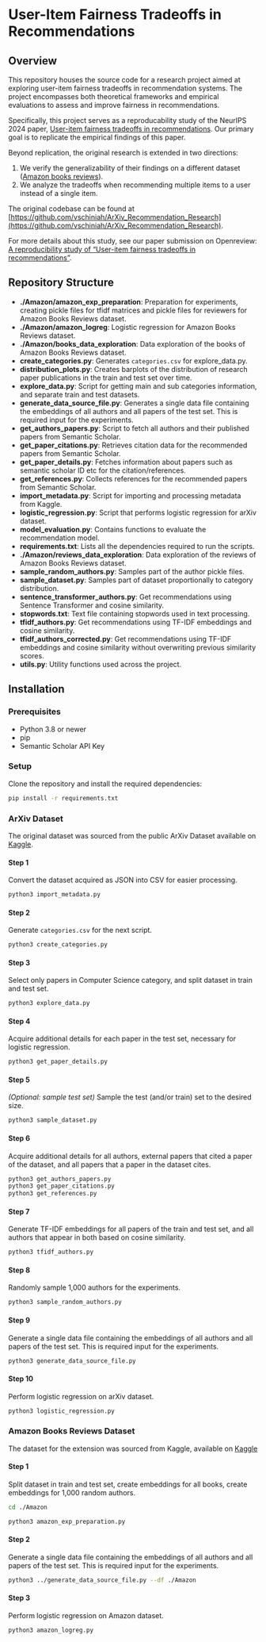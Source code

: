 # User-Item Fairness Tradeoffs in Recommendations


## Overview
This repository houses the source code for a research project aimed at exploring user-item fairness tradeoffs in recommendation systems. The project encompasses both theoretical frameworks and empirical evaluations to assess and improve fairness in recommendations. 

Specifically, this project serves as a reproducability study of the NeurIPS 2024 paper, [User-item fairness tradeoffs in recommendations](https://neurips.cc/virtual/2024/poster/94638). Our primary goal is to replicate the empirical findings of this paper. 

Beyond replication, the original research is extended in two directions:
1. We verify the generalizability of their findings on a different dataset ([Amazon books reviews](https://www.kaggle.com/datasets/mohamedbakhet/amazon-books-reviews)).
2. We analyze the tradeoffs when recommending multiple items to a user instead of a single item.

The original codebase can be found at [https://github.com/vschiniah/ArXiv_Recommendation_Research](https://github.com/vschiniah/ArXiv_Recommendation_Research). 

For more details about this study, see our paper submission on Openreview: [A reproducibility study of “User-item fairness tradeoffs in recommendations”](https://openreview.net/forum?id=vltzxxhzLU).

## Repository Structure
- **./Amazon/amazon_exp_preparation**: Preparation for experiments, creating pickle files for tfidf matrices and pickle files for reviewers for Amazon Books Reviews dataset.
- **./Amazon/amazon_logreg**: Logistic regression for Amazon Books Reviews dataset.
- **./Amazon/books_data_exploration**: Data exploration of the books of Amazon Books Reviews dataset.
- **create_categories.py**: Generates `categories.csv` for explore_data.py.
- **distribution_plots.py**: Creates barplots of the distribution of research paper publications in the train and test set over time.
- **explore_data.py**: Script for getting main and sub categories information, and separate train and test datasets.
- **generate_data_source_file.py**: Generates a single data file containing the embeddings of all authors and all papers of the test set. This is required input for the experiments.
- **get_authors_papers.py**: Script to fetch all authors and their published papers from Semantic Scholar.
- **get_paper_citations.py**: Retrieves citation data for the recommended papers from Semantic Scholar.
- **get_paper_details.py**: Fetches information about papers such as semantic scholar ID etc for the citation/references.
- **get_references.py**: Collects references for the recommended papers from Semantic Scholar.
- **import_metadata.py**: Script for importing and processing metadata from Kaggle.
- **logistic_regression.py**: Script that performs logistic regression for arXiv dataset.
- **model_evaluation.py**: Contains functions to evaluate the recommendation model.
- **requirements.txt**: Lists all the dependencies required to run the scripts.
- **./Amazon/reviews_data_exploration**: Data exploration of the reviews of Amazon Books Reviews dataset.
- **sample_random_authors.py**: Samples part of the author pickle files.
- **sample_dataset.py**: Samples part of dataset proportionally to category distribution. 
- **sentence_transformer_authors.py**: Get recommendations using Sentence Transformer and cosine similarity.
- **stopwords.txt**: Text file containing stopwords used in text processing.
- **tfidf_authors.py**: Get recommendations using TF-IDF embeddings and cosine similarity.
- **tfidf_authors_corrected.py**: Get recommendations using TF-IDF embeddings and cosine similarity without overwriting previous similarity scores.
- **utils.py**: Utility functions used across the project.

## Installation

### Prerequisites
- Python 3.8 or newer
- pip
- Semantic Scholar API Key

### Setup
Clone the repository and install the required dependencies:
```bash
pip install -r requirements.txt
```

### ArXiv Dataset
The original dataset was sourced from the public ArXiv Dataset available on [Kaggle](https://www.kaggle.com/datasets/Cornell-University/arxiv/data).

#### Step 1
Convert the dataset acquired as JSON into CSV for easier processing.
```bash
python3 import_metadata.py
```
#### Step 2
Generate `categories.csv` for the next script.
```bash
python3 create_categories.py
```
#### Step 3
Select only papers in Computer Science category, and split dataset in train and test set.
```bash
python3 explore_data.py
```
#### Step 4
Acquire additional details for each paper in the test set, necessary for logistic regression.
```bash
python3 get_paper_details.py
```
#### Step 5
*(Optional: sample test set)*
Sample the test (and/or train) set to the desired size.
```bash
python3 sample_dataset.py
```
#### Step 6
Acquire additional details for all authors, external papers that cited a paper of the dataset, and all papers that a paper in the dataset cites.
```bash
python3 get_authors_papers.py
python3 get_paper_citations.py
python3 get_references.py
```
#### Step 7
Generate TF-IDF embeddings for all papers of the train and test set, and all authors that appear in both based on cosine similarity.
```bash
python3 tfidf_authors.py
```
#### Step 8
Randomly sample 1,000 authors for the experiments.
```bash
python3 sample_random_authors.py
```
#### Step 9
Generate a single data file containing the embeddings of all authors and all papers of the test set. This is required input for the experiments.
```bash
python3 generate_data_source_file.py
```
#### Step 10
Perform logistic regression on arXiv dataset.
```bash
python3 logistic_regression.py
```

### Amazon Books Reviews Dataset
The dataset for the extension was sourced from Kaggle, available on [Kaggle](https://www.kaggle.com/datasets/mohamedbakhet/amazon-books-reviews/data)

#### Step 1
Split dataset in train and test set, create embeddings for all books, create embeddings for 1,000 random authors.
```bash
cd ./Amazon
```
```bash
python3 amazon_exp_preparation.py
```
#### Step 2
Generate a single data file containing the embeddings of all authors and all papers of the test set. This is required input for the experiments.
```bash
python3 ../generate_data_source_file.py --df ./Amazon
```
#### Step 3
Perform logistic regression on Amazon dataset.
```bash
python3 amazon_logreg.py
``` 

